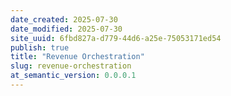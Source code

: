 ```yaml
---
date_created: 2025-07-30
date_modified: 2025-07-30
site_uuid: 6fbd827a-d779-44d6-a25e-75053171ed54
publish: true
title: "Revenue Orchestration"
slug: revenue-orchestration
at_semantic_version: 0.0.0.1
---
```

